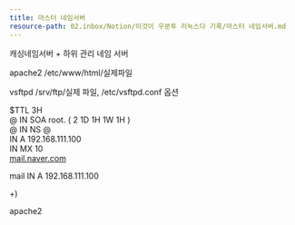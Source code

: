 ```yaml
---
title: 마스터 네임서버
resource-path: 02.inbox/Notion/이것이 우분투 리눅스다 기록/마스터 네임서버.md
---
```

캐싱네임서버 + 하위 관리 네임 서버

  


apache2 /etc/www/html/실제파일

vsftpd /srv/ftp/실제 파일, /etc/vsftpd.conf 옵션

  

  

  

$TTL 3H  
@ IN SOA root. ( 2 1D 1H 1W 1H )  
@ IN NS @  
IN A 192.168.111.100  
IN MX 10  
[mail.naver.com](http://mail.naver.com/)

mail IN A 192.168.111.100

  

  

+)

apache2